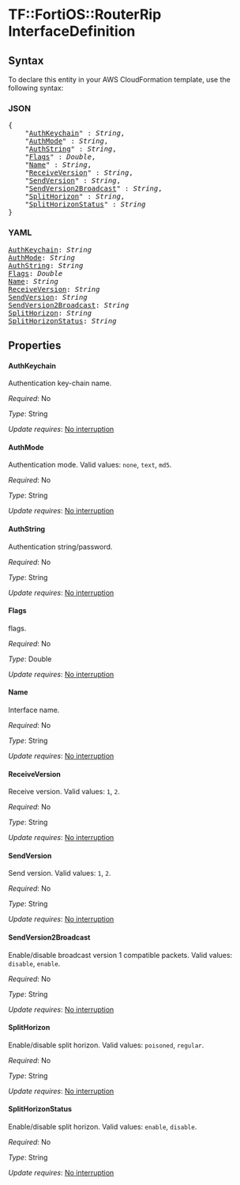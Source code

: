 # TF::FortiOS::RouterRip InterfaceDefinition

## Syntax

To declare this entity in your AWS CloudFormation template, use the following syntax:

### JSON

<pre>
{
    "<a href="#authkeychain" title="AuthKeychain">AuthKeychain</a>" : <i>String</i>,
    "<a href="#authmode" title="AuthMode">AuthMode</a>" : <i>String</i>,
    "<a href="#authstring" title="AuthString">AuthString</a>" : <i>String</i>,
    "<a href="#flags" title="Flags">Flags</a>" : <i>Double</i>,
    "<a href="#name" title="Name">Name</a>" : <i>String</i>,
    "<a href="#receiveversion" title="ReceiveVersion">ReceiveVersion</a>" : <i>String</i>,
    "<a href="#sendversion" title="SendVersion">SendVersion</a>" : <i>String</i>,
    "<a href="#sendversion2broadcast" title="SendVersion2Broadcast">SendVersion2Broadcast</a>" : <i>String</i>,
    "<a href="#splithorizon" title="SplitHorizon">SplitHorizon</a>" : <i>String</i>,
    "<a href="#splithorizonstatus" title="SplitHorizonStatus">SplitHorizonStatus</a>" : <i>String</i>
}
</pre>

### YAML

<pre>
<a href="#authkeychain" title="AuthKeychain">AuthKeychain</a>: <i>String</i>
<a href="#authmode" title="AuthMode">AuthMode</a>: <i>String</i>
<a href="#authstring" title="AuthString">AuthString</a>: <i>String</i>
<a href="#flags" title="Flags">Flags</a>: <i>Double</i>
<a href="#name" title="Name">Name</a>: <i>String</i>
<a href="#receiveversion" title="ReceiveVersion">ReceiveVersion</a>: <i>String</i>
<a href="#sendversion" title="SendVersion">SendVersion</a>: <i>String</i>
<a href="#sendversion2broadcast" title="SendVersion2Broadcast">SendVersion2Broadcast</a>: <i>String</i>
<a href="#splithorizon" title="SplitHorizon">SplitHorizon</a>: <i>String</i>
<a href="#splithorizonstatus" title="SplitHorizonStatus">SplitHorizonStatus</a>: <i>String</i>
</pre>

## Properties

#### AuthKeychain

Authentication key-chain name.

_Required_: No

_Type_: String

_Update requires_: [No interruption](https://docs.aws.amazon.com/AWSCloudFormation/latest/UserGuide/using-cfn-updating-stacks-update-behaviors.html#update-no-interrupt)

#### AuthMode

Authentication mode. Valid values: `none`, `text`, `md5`.

_Required_: No

_Type_: String

_Update requires_: [No interruption](https://docs.aws.amazon.com/AWSCloudFormation/latest/UserGuide/using-cfn-updating-stacks-update-behaviors.html#update-no-interrupt)

#### AuthString

Authentication string/password.

_Required_: No

_Type_: String

_Update requires_: [No interruption](https://docs.aws.amazon.com/AWSCloudFormation/latest/UserGuide/using-cfn-updating-stacks-update-behaviors.html#update-no-interrupt)

#### Flags

flags.

_Required_: No

_Type_: Double

_Update requires_: [No interruption](https://docs.aws.amazon.com/AWSCloudFormation/latest/UserGuide/using-cfn-updating-stacks-update-behaviors.html#update-no-interrupt)

#### Name

Interface name.

_Required_: No

_Type_: String

_Update requires_: [No interruption](https://docs.aws.amazon.com/AWSCloudFormation/latest/UserGuide/using-cfn-updating-stacks-update-behaviors.html#update-no-interrupt)

#### ReceiveVersion

Receive version. Valid values: `1`, `2`.

_Required_: No

_Type_: String

_Update requires_: [No interruption](https://docs.aws.amazon.com/AWSCloudFormation/latest/UserGuide/using-cfn-updating-stacks-update-behaviors.html#update-no-interrupt)

#### SendVersion

Send version. Valid values: `1`, `2`.

_Required_: No

_Type_: String

_Update requires_: [No interruption](https://docs.aws.amazon.com/AWSCloudFormation/latest/UserGuide/using-cfn-updating-stacks-update-behaviors.html#update-no-interrupt)

#### SendVersion2Broadcast

Enable/disable broadcast version 1 compatible packets. Valid values: `disable`, `enable`.

_Required_: No

_Type_: String

_Update requires_: [No interruption](https://docs.aws.amazon.com/AWSCloudFormation/latest/UserGuide/using-cfn-updating-stacks-update-behaviors.html#update-no-interrupt)

#### SplitHorizon

Enable/disable split horizon. Valid values: `poisoned`, `regular`.

_Required_: No

_Type_: String

_Update requires_: [No interruption](https://docs.aws.amazon.com/AWSCloudFormation/latest/UserGuide/using-cfn-updating-stacks-update-behaviors.html#update-no-interrupt)

#### SplitHorizonStatus

Enable/disable split horizon. Valid values: `enable`, `disable`.

_Required_: No

_Type_: String

_Update requires_: [No interruption](https://docs.aws.amazon.com/AWSCloudFormation/latest/UserGuide/using-cfn-updating-stacks-update-behaviors.html#update-no-interrupt)

